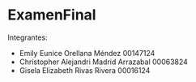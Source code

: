 # ExamenFinal
Integrantes: 
- Emily Eunice Orellana Méndez 00147124
- Christopher Alejandri Madrid Arrazabal 00063824
- Gisela Elizabeth Rivas Rivera 00016124

